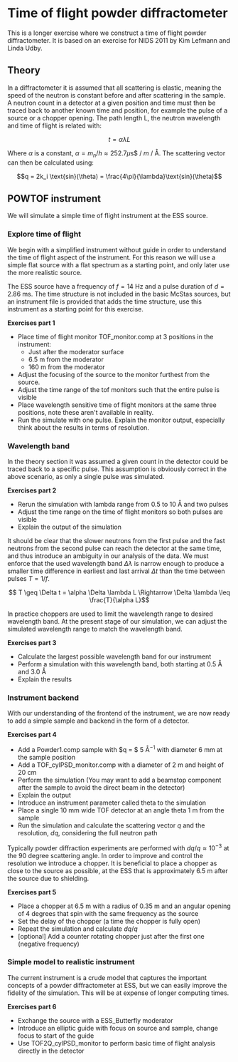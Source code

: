 # Time of flight powder diffractometer
This is a longer exercise where we construct a time of flight powder diffractometer. It is based on an exercise for NIDS 2011 by Kim Lefmann and Linda Udby.

## Theory
In a diffractometer it is assumed that all scattering is elastic, meaning the speed of the neutron is constant before and after scattering in the sample. A neutron count in a detector at a given position and time must then be traced back to another known time and position, for example the pulse of a source or a chopper opening. The path length L, the neutron wavelength and time of flight is related with:

$$t=\alpha \lambda L$$

Where $\alpha$ is a constant, $\alpha = m_n/h \approx 252.7 \mu$s$ / $m$ / Å. The scattering vector can then be calculated using:

$$q = 2k_i \text{sin}(\theta) = \frac{4\pi}{\lambda}\text{sin}(\theta)$$

## POWTOF instrument
We will simulate a simple time of flight instrument at the ESS source.

### Explore time of flight
We begin with a simplified instrument without guide in order to understand the time of flight aspect of the instrument. For this reason we will use a simple flat source with a flat spectrum as a starting point, and only later use the more realistic source.

The ESS source have a frequency of $f=14$ Hz and a pulse duration of $d=2.86$ ms. The time structure is not included in the basic McStas sources, but an instrument file is provided that adds the time structure, use this instrument as a starting point for this exercise.

**Exercises part 1**
- Place time of flight monitor TOF_monitor.comp at 3 positions in the instrument:
    - Just after the moderator surface
    - 6.5 m from the moderator 
    - 160 m from the moderator
- Adjust the focusing of the source to the monitor furthest from the source.
- Adjust the time range of the tof monitors such that the entire pulse is visible
- Place wavelength sensitive time of flight monitors at the same three positions, note these aren't available in reality.
- Run the simulate with one pulse. Explain the monitor output, especially think about the results in terms of resolution.

### Wavelength band
In the theory section it was assumed a given count in the detector could be traced back to a specific pulse. This assumption is obviously correct in the above scenario, as only a single pulse was simulated.

**Exercises part 2**
- Rerun the simulation with lambda range from 0.5 to 10 Å and two pulses
- Adjust the time range on the time of flight monitors so both pulses are visible
- Explain the output of the simulation

It should be clear that the slower neutrons from the first pulse and the fast neutrons from the second pulse can reach the detector at the same time, and thus introduce an ambiguity in our analysis of the data. We must enforce that the used wavelength band $\Delta \lambda$ is narrow enough to produce a smaller time difference in earliest and last arrival $\Delta t$ than the time between pulses $T = 1/f$.

$$ T \geq \Delta t = \alpha \Delta \lambda L \Rightarrow \Delta \lambda \leq \frac{T}{\alpha L}$$

In practice choppers are used to limit the wavelength range to desired wavelength band. At the present stage of our simulation, we can adjust the simulated wavelength range to match the wavelength band.

**Exercises part 3**
- Calculate the largest possible wavelength band for our instrument
- Perform a simulation with this wavelength band, both starting at 0.5 Å and 3.0 Å
- Explain the results

### Instrument backend
With our understanding of the frontend of the instrument, we are now ready to add a simple sample and backend in the form of a detector.

**Exercises part 4**
- Add a Powder1.comp sample with $q = $ 5 Å$^{-1}$ with diameter 6 mm at the sample position
- Add a TOF_cylPSD_monitor.comp with a diameter of 2 m and height of 20 cm
- Perform the simulation (You may want to add a beamstop component after the sample to avoid the direct beam in the detector)
- Explain the output
- Introduce an instrument parameter called theta to the simulation
- Place a single 10 mm wide TOF detector at an angle theta 1 m from the sample
- Run the simulation and calculate the scattering vector $q$ and the resolution, $dq$, considering the full neutron path

Typically powder diffraction experiments are performed with $dq/q \approx 10^{-3}$ at the 90 degree scattering angle. In order to improve and control the resolution we introduce a chopper. It is beneficial to place a chopper as close to the source as possible, at the ESS that is approximately 6.5 m after the source due to shielding.

**Exercises part 5**
- Place a chopper at 6.5 m with a radius of 0.35 m and an angular opening of 4 degrees that spin with the same frequency as the source
- Set the delay of the chopper (a time the chopper is fully open)
- Repeat the simulation and calculate $dq/q$
- [optional] Add a counter rotating chopper just after the first one (negative frequency)

### Simple model to realistic instrument
The current instrument is a crude model that captures the important concepts of a powder diffractometer at ESS, but we can easily improve the fidelity of the simulation. This will be at expense of longer computing times.

**Exercises part 6**
- Exchange the source with a ESS_Butterfly moderator
- Introduce an elliptic guide with focus on source and sample, change focus to start of the guide
- Use TOF2Q_cylPSD_monitor to perform basic time of flight analysis directly in the detector


